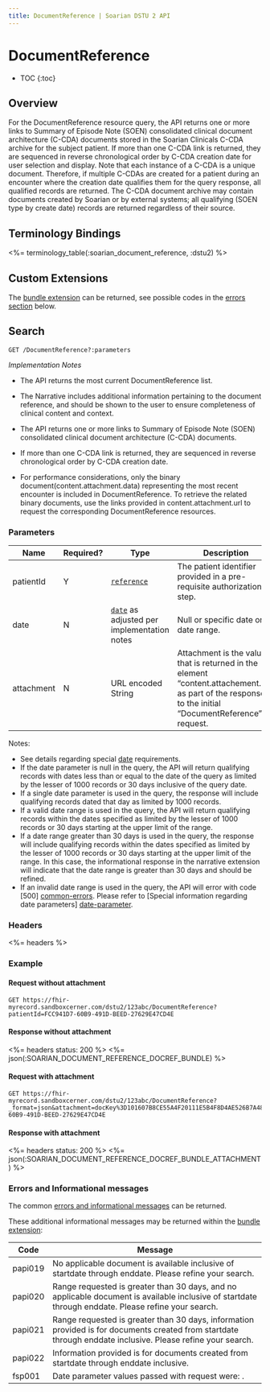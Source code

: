 ```yaml
---
title: DocumentReference | Soarian DSTU 2 API
---
```

  
# DocumentReference

* TOC
{:toc}

## Overview

For the DocumentReference resource query, the API returns one or more links to Summary of Episode Note (SOEN) consolidated clinical document architecture (C-CDA) documents stored in the Soarian Clinicals C-CDA archive for the subject patient. If more than one C-CDA link is returned, they are sequenced in reverse chronological order by C-CDA creation date for user selection and display. Note that each instance of a C-CDA is a unique document. Therefore, if multiple C-CDAs are created for a patient during an encounter where the creation date qualifies them for the query response, all qualified records are returned. The C-CDA document archive may contain documents created by Soarian or by external systems; all qualifying (SOEN type by create date) records are returned regardless of their source.

## Terminology Bindings

<%= terminology_table(:soarian_document_reference, :dstu2) %>

## Custom Extensions

The [bundle extension] can be returned, see possible codes in the [errors section] below.

## Search

	GET /DocumentReference?:parameters

_Implementation Notes_

* The API returns the most current DocumentReference list.

* The Narrative includes additional information pertaining to the document reference, and should be shown to the user to ensure completeness of clinical content and context.

* The API returns one or more links to Summary of Episode Note (SOEN) consolidated clinical document architecture (C-CDA) documents.

* If more than one C-CDA link is returned, they are sequenced in reverse chronological order by C-CDA creation date.

* For performance considerations, only the binary document(content.attachment.data) representing the most recent encounter is included in DocumentReference. To retrieve the related binary documents, use the links provided in content.attachment.url to request the corresponding DocumentReference resources.

  

### Parameters

 Name      | Required? | Type                                          | Description
-----------|-----------|-----------------------------------------------|------------------------------------------------------------------------
 patientId | Y         | [`reference`]                                 | The patient identifier provided in a pre-requisite authorization step.
 date      | N         | [`date`] as adjusted per implementation notes | Null or specific date or a date range.
 attachment| N         | URL encoded String                            | Attachment is the value that is returned in the element “content.attachement.url” as part of the response to the initial “DocumentReference” request. | 


Notes:

* See details regarding special [date][date-parameter] requirements.
* If the date parameter is null in the query, the API will return qualifying records with dates less than or equal to the date of the query as limited by the lesser of 1000 records or 30 days inclusive of the query date.
* If a single date parameter is used in the query, the response will include qualifying records dated that day as limited by 1000 records.  
* If a valid date range is used in the query, the API will return qualifying records within the dates specified as limited by the lesser of 1000 records or 30 days starting at the upper limit of the range.
* If a date range greater than 30 days is used in the query, the response will include qualifying records within the dates specified as limited by the lesser of 1000 records or 30 days starting at the upper limit of the range. In this case, the informational response in the narrative extension will indicate that the date range is greater than 30 days and should be refined.
* If an invalid date range is used in the query, the API will error with code [500] [common-errors]. Please refer to [Special information regarding date parameters] [date-parameter].
 

### Headers

<%= headers %>

### Example 

#### Request without attachment

	GET https://fhir-myrecord.sandboxcerner.com/dstu2/123abc/DocumentReference?patientId=FCC941D7-60B9-491D-BEED-27629E47CD4E
	

#### Response without attachment

<%= headers status: 200 %>
<%= json(:SOARIAN_DOCUMENT_REFERENCE_DOCREF_BUNDLE) %>


#### Request with attachment

	GET https://fhir-myrecord.sandboxcerner.com/dstu2/123abc/DocumentReference?_format=json&attachment=docKey%3D101607B8CE55A4F20111E5B4F8D4AE526B7A48%26objNum%3D1%26created%3D20160301%26indexed%3D20160301&patientId=FCC941D7-60B9-491D-BEED-27629E47CD4E 
	
	
#### Response with attachment

<%= headers status: 200 %>
<%= json(:SOARIAN_DOCUMENT_REFERENCE_DOCREF_BUNDLE_ATTACHMENT) %>

### Errors and Informational messages
The common [errors and informational messages][common-errors] can be returned.

These additional informational messages may be returned within the [bundle extension]:

Code    | Message
---------|---------------------------------------------------------------------------------------------------------------------------------------------------------------------------------------------------------------------------------------------------------------------------------------------------
 papi019 | No applicable document is available inclusive of startdate through enddate.  Please refine your search.
 papi020 | Range requested is greater than 30 days, and no applicable document is available inclusive of startdate through enddate.  Please refine your search.
 papi021 | Range requested is greater than 30 days, information provided is for documents created from startdate through enddate inclusive.  Please refine your search.
 papi022 | Information provided is for documents created from startdate through enddate inclusive.
 fsp001  | Date parameter values passed with request were: <date parameter values>.

[bundle extension]: ../../#bundle-message-extension
[errors section]: #errors-and-informational-messages
[`reference`]: http://hl7.org/fhir/DSTU2/search.html#reference
[`date`]: http://hl7.org/fhir/DSTU2/search.html#date
[`reference`]: http://hl7.org/fhir/DSTU2/search.html#reference
[`date`]: http://hl7.org/fhir/DSTU2/search.html#date
[common-errors]: ../../common-errors 
[date-parameter]: ../../#special-information-regarding-date-parameters

